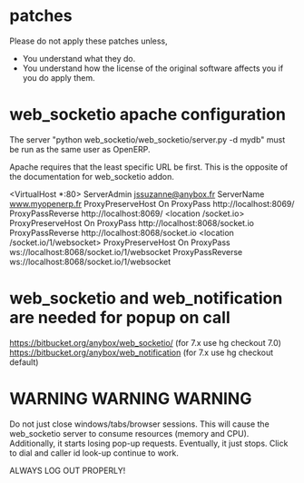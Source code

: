 patches
============================
Please do not apply these patches unless,
* You understand what they do.
* You understand how the license of the original software affects you if you
  do apply them.


web_socketio apache configuration
=================================

The server "python web_socketio/web_socketio/server.py -d mydb" must be run as
the same user as OpenERP.

Apache requires that the least specific URL be first. This is the opposite of
the documentation for web_socketio addon.

<VirtualHost *:80>
    ServerAdmin jssuzanne@anybox.fr
    ServerName www.myopenerp.fr
    <location />
            ProxyPreserveHost On
            ProxyPass http://localhost:8069/
            ProxyPassReverse http://localhost:8069/
    </location>
    <location /socket.io>
            ProxyPreserveHost On
            ProxyPass http://localhost:8068/socket.io
            ProxyPassReverse http://localhost:8068/socket.io
    </location>
    <location /socket.io/1/websocket>
            ProxyPreserveHost On
            ProxyPass ws://localhost:8068/socket.io/1/websocket
            ProxyPassReverse ws://localhost:8068/socket.io/1/websocket
    </location>

</VirtualHost>


web_socketio and web_notification are needed for popup on call
==============================================================
https://bitbucket.org/anybox/web_socketio/ (for 7.x use hg checkout 7.0)
https://bitbucket.org/anybox/web_notification (for 7.x use hg checkout default)



WARNING WARNING WARNING
=======================

Do not just close windows/tabs/browser sessions. This will cause the web_socketio
server to consume resources (memory and CPU). Additionally, it starts losing pop-up requests.
Eventually, it just stops. Click to dial and caller id look-up continue to work.

ALWAYS LOG OUT PROPERLY!
